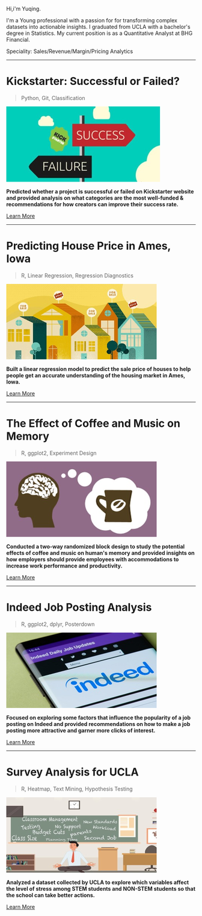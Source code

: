 Hi,i'm Yuqing.
<!-- blank line -->
I'm a Young professional with a passion for for transforming complex datasets into actionable insights. I graduated from UCLA with a bachelor's degree in Statistics. My current position is as a Quantitative Analyst at BHG Financial.
<!-- blank line -->
Speciality: Sales/Revenue/Margin/Pricing Analytics
<!-- blank line -->

<!-- blank line -->
----
<!-- blank line -->

# Kickstarter: Successful or Failed?

> Python, 
> Git,
> Classification

![](/image/Kickstarter.jpg)


**Predicted whether a project is successful or failed on Kickstarter website and provided analysis on what categories are the most well-funded & recommendations for how creators can improve their success rate.**

[Learn More](https://github.com/yyuqing-42/Kickstarter-Classification)

<!-- blank line -->
----
<!-- blank line -->

# Predicting House Price in Ames, Iowa

> R,
> Linear Regression,
> Regression Diagnostics

![](/image/Housing.jpg)

**Built a linear regression model to predict the sale price of houses to help people get an accurate understanding of the housing market in Ames, Iowa.**

[Learn More](https://github.com/yyuqing-42/Predicting-Housing-Prices)

<!-- blank line -->
----
<!-- blank line -->

# The Effect of Coffee and Music on Memory

> R, 
> ggplot2,
> Experiment Design

![](/image/coffee.jpg)

**Conducted a two-way randomized block design to study the potential effects of coffee and music on human's memory and provided insights on how employers should provide employees with accommodations to increase work performance and productivity.**


[Learn More](https://github.com/yyuqing-42/The-Effects-of-Coffee-and-Music-on-Human-s-memory-)

<!-- blank line -->
----
<!-- blank line -->

# Indeed Job Posting Analysis

> R,
> ggplot2,
> dplyr,
> Posterdown

![](/image/indeed.jpg)

**Focused on exploring some factors that influence the popularity of a job posting on Indeed and provided recommendations on how to make a job posting more attractive and garner more clicks of interest.**

[Learn More](https://github.com/yyuqing-42/Indeed-Job-Posting)

<!-- blank line -->
----
<!-- blank line -->

# Survey Analysis for UCLA

> R, 
> Heatmap,
> Text Mining,
> Hypothesis Testing

![](/image/stress.jpg)

**Analyzed a dataset collected by UCLA to explore which variables affect the level of stress among STEM students and NON-STEM students so that the school can take better actions.**

[Learn More](https://github.com/yyuqing-42/STATS-141SL-STEM-Survey-Analysis)
